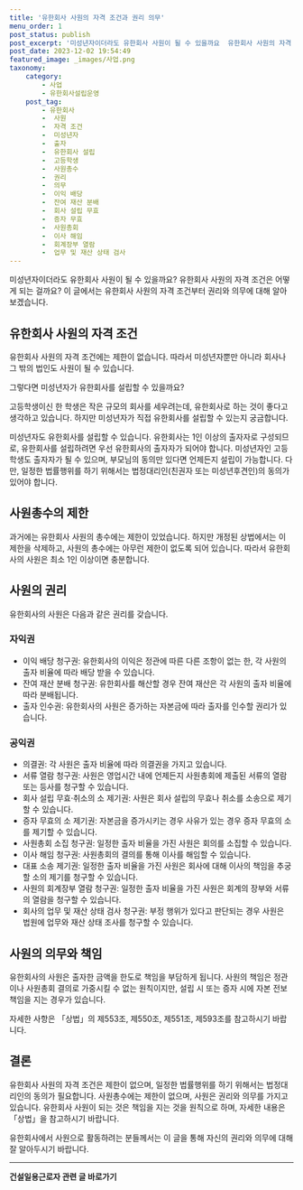 ```yaml
---
title: '유한회사 사원의 자격 조건과 권리 의무'
menu_order: 1
post_status: publish
post_excerpt: '미성년자이더라도 유한회사 사원이 될 수 있을까요  유한회사 사원의 자격 조건은 어떻게 되는 걸까요  이 글에서는 유한회사 사원의 자격 조건부터 권리와 의무에 대해 알아보겠습니다.'
post_date: 2023-12-02 19:54:49
featured_image: _images/사업.png
taxonomy:
    category:
        - 사업
        - 유한회사설립운영
    post_tag:
        - 유한회사
        -  사원
        -  자격 조건
        -  미성년자
        -  출자
        -  유한회사 설립
        -  고등학생
        -  사원총수
        -  권리
        -  의무
        -  이익 배당
        -  잔여 재산 분배
        -  회사 설립 무효
        -  증자 무효
        -  사원총회
        -  이사 해임
        -  회계장부 열람
        -  업무 및 재산 상태 검사
---
```



미성년자이더라도 유한회사 사원이 될 수 있을까요? 유한회사 사원의 자격 조건은 어떻게 되는 걸까요? 이 글에서는 유한회사 사원의 자격 조건부터 권리와 의무에 대해 알아보겠습니다. 

## 유한회사 사원의 자격 조건

유한회사 사원의 자격 조건에는 제한이 없습니다. 따라서 미성년자뿐만 아니라 회사나 그 밖의 법인도 사원이 될 수 있습니다. 

그렇다면 미성년자가 유한회사를 설립할 수 있을까요? 

고등학생이신 한 학생은 작은 규모의 회사를 세우려는데, 유한회사로 하는 것이 좋다고 생각하고 있습니다. 하지만 미성년자가 직접 유한회사를 설립할 수 있는지 궁금합니다.

미성년자도 유한회사를 설립할 수 있습니다. 유한회사는 1인 이상의 출자자로 구성되므로, 유한회사를 설립하려면 우선 유한회사의 출자자가 되어야 합니다. 미성년자인 고등학생도 출자자가 될 수 있으며, 부모님의 동의만 있다면 언제든지 설립이 가능합니다. 다만, 일정한 법률행위를 하기 위해서는 법정대리인(친권자 또는 미성년후견인)의 동의가 있어야 합니다. 

## 사원총수의 제한

과거에는 유한회사 사원의 총수에는 제한이 있었습니다. 하지만 개정된 상법에서는 이 제한을 삭제하고, 사원의 총수에는 아무런 제한이 없도록 되어 있습니다. 따라서 유한회사의 사원은 최소 1인 이상이면 충분합니다. 

## 사원의 권리

유한회사의 사원은 다음과 같은 권리를 갖습니다.

### 자익권

- 이익 배당 청구권: 유한회사의 이익은 정관에 따른 다른 조항이 없는 한, 각 사원의 출자 비율에 따라 배당 받을 수 있습니다.
- 잔여 재산 분배 청구권: 유한회사를 해산할 경우 잔여 재산은 각 사원의 출자 비율에 따라 분배됩니다.
- 출자 인수권: 유한회사의 사원은 증가하는 자본금에 따라 출자를 인수할 권리가 있습니다.

### 공익권

- 의결권: 각 사원은 출자 비율에 따라 의결권을 가지고 있습니다.
- 서류 열람 청구권: 사원은 영업시간 내에 언제든지 사원총회에 제출된 서류의 열람 또는 등사를 청구할 수 있습니다.
- 회사 설립 무효·취소의 소 제기권: 사원은 회사 설립의 무효나 취소를 소송으로 제기할 수 있습니다.
- 증자 무효의 소 제기권: 자본금을 증가시키는 경우 사유가 있는 경우 증자 무효의 소를 제기할 수 있습니다.
- 사원총회 소집 청구권: 일정한 출자 비율을 가진 사원은 회의를 소집할 수 있습니다.
- 이사 해임 청구권: 사원총회의 결의를 통해 이사를 해임할 수 있습니다.
- 대표 소송 제기권: 일정한 출자 비율을 가진 사원은 회사에 대해 이사의 책임을 추궁할 소의 제기를 청구할 수 있습니다.
- 사원의 회계장부 열람 청구권: 일정한 출자 비율을 가진 사원은 회계의 장부와 서류의 열람을 청구할 수 있습니다.
- 회사의 업무 및 재산 상태 검사 청구권: 부정 행위가 있다고 판단되는 경우 사원은 법원에 업무와 재산 상태 조사를 청구할 수 있습니다.

## 사원의 의무와 책임

유한회사의 사원은 출자한 금액을 한도로 책임을 부담하게 됩니다. 사원의 책임은 정관이나 사원총회 결의로 가중시킬 수 없는 원칙이지만, 설립 시 또는 증자 시에 자본 전보 책임을 지는 경우가 있습니다. 

자세한 사항은 「상법」의 제553조, 제550조, 제551조, 제593조를 참고하시기 바랍니다. 

## 결론

유한회사 사원의 자격 조건은 제한이 없으며, 일정한 법률행위를 하기 위해서는 법정대리인의 동의가 필요합니다. 사원총수에는 제한이 없으며, 사원은 권리와 의무를 가지고 있습니다. 유한회사 사원이 되는 것은 책임을 지는 것을 원칙으로 하며, 자세한 내용은 「상법」을 참고하시기 바랍니다. 

유한회사에서 사원으로 활동하려는 분들께서는 이 글을 통해 자신의 권리와 의무에 대해 잘 알아두시기 바랍니다.
<!-- wp:separator -->
<hr class="wp-block-separator has-alpha-channel-opacity"/>
<!-- /wp:separator -->

<!-- wp:group {"backgroundColor":"base","layout":{"type":"constrained"}} -->
<div class="wp-block-group has-base-background-color has-background"><!-- wp:paragraph {"align":"center","fontSize":"medium"} -->
<p class="has-text-align-center has-large-font-size"><strong>건설일용근로자 관련 글 바로가기</strong></p>
<!-- /wp:paragraph -->


<!-- wp:latest-posts
{"categories":[{"id":9606,"count":19,"description":"","link":"https://uknowlaw.com/category/%ea%b1%b4%ec%84%a4%ec%9d%bc%ec%9a%a9%ea%b7%bc%eb%a1%9c%ec%9e%90/","name":"건설일용근로자","slug":"건설일용근로자","taxonomy":"category","parent":0,"meta":[],"_links":{"self":[{"href":"https://uknowlaw.com/wp-json/wp/v2/categories/9606"}],"collection":[{"href":"https://uknowlaw.com/wp-json/wp/v2/categories"}],"about":[{"href":"https://uknowlaw.com/wp-json/wp/v2/taxonomies/category"}],"wp:post_type":[{"href":"https://uknowlaw.com/wp-json/wp/v2/posts?categories=9606"}],"curies":[{"name":"wp","href":"https://api.w.org/{rel}","templated":true}]}}],"postsToShow":100,"excerptLength":28,"postLayout":"grid","columns":2,"featuredImageAlign":"left","featuredImageSizeSlug":"large","fontSize":"small"} /--></div>
<!-- /wp:group -->